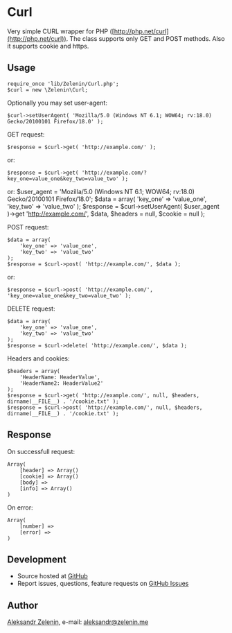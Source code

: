 # Curl

Very simple CURL wrapper for PHP ([http://php.net/curl](http://php.net/curl)). The class supports only GET and POST methods. Also it supports cookie and https.

## Usage

	require_once 'lib/Zelenin/Curl.php';
	$curl = new \Zelenin\Curl;

Optionally you may set user-agent:

	$curl->setUserAgent( 'Mozilla/5.0 (Windows NT 6.1; WOW64; rv:18.0) Gecko/20100101 Firefox/18.0' );

GET request:

	$response = $curl->get( 'http://example.com/' );

or:

	$response = $curl->get( 'http://example.com/?key_one=value_one&key_two=value_two' );

or:
	$user_agent = 'Mozilla/5.0 (Windows NT 6.1; WOW64; rv:18.0) Gecko/20100101 Firefox/18.0';
	$data = array(
		'key_one' => 'value_one',
		'key_two' => 'value_two'
	);
	$response = $curl->setUserAgent( $user_agent )->get 'http://example.com/', $data, $headers = null, $cookie = null );

POST request:

	$data = array(
		'key_one' => 'value_one',
		'key_two' => 'value_two'
	);
	$response = $curl->post( 'http://example.com/', $data );

or:

	$response = $curl->post( 'http://example.com/', 'key_one=value_one&key_two=value_two' );

DELETE request:

	$data = array(
		'key_one' => 'value_one',
		'key_two' => 'value_two'
	);
	$response = $curl->delete( 'http://example.com/', $data );

Headers and cookies:

	$headers = array(
		'HeaderName: HeaderValue',
		'HeaderName2: HeaderValue2'
	);
	$response = $curl->get( 'http://example.com/', null, $headers, dirname(__FILE__) . '/cookie.txt' );
	$response = $curl->post( 'http://example.com/', null, $headers, dirname(__FILE__) . '/cookie.txt' );


## Response

On successfull request:

	Array(
		[header] => Array()
		[cookie] => Array()
		[body] =>
		[info] => Array()
	)

On error:

	Array(
		[number] =>
		[error] =>
	)

## Development

- Source hosted at [GitHub](https://github.com/zelenin/curl)
- Report issues, questions, feature requests on [GitHub Issues](https://github.com/zelenin/curl/issues)

## Author

[Aleksandr Zelenin](https://github.com/zelenin/), e-mail: [aleksandr@zelenin.me](mailto:aleksandr@zelenin.me)